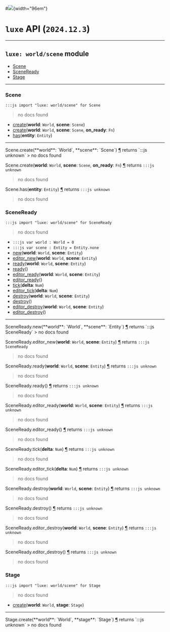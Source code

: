 #![](../../../../../../images/luxe-dark.svg){width="96em"}

# `luxe` API (`2024.12.3`)  


---

## `luxe: world/scene` module

- [Scene](#scene)   
- [SceneReady](#sceneready)   
- [Stage](#stage)   

---

### Scene
`:::js import "luxe: world/scene" for Scene`
> no docs found

- [create](#Scene.create+2)(**world**: `World`, **scene**: `Scene`)
- [create](#Scene.create+3)(**world**: `World`, **scene**: `Scene`, **on_ready**: `Fn`)
- [has](#Scene.has)(**entity**: `Entity`)

<hr/>
<endpoint module="luxe: world/scene" class="Scene" signature="create(world : World, scene : Scene)"></endpoint>
<signature id="Scene.create+2">Scene.create(**world**: `World`, **scene**: `Scene`)
<a class="headerlink" href="#Scene.create+2" title="Permanent link">¶</a></signature>
<span class='api_ret'>returns</span> `:::js unknown`
> no docs found   

<endpoint module="luxe: world/scene" class="Scene" signature="create(world : World, scene : Scene, on_ready : Fn)"></endpoint>
<signature id="Scene.create+3">Scene.create(**world**: `World`, **scene**: `Scene`, **on_ready**: `Fn`)
<a class="headerlink" href="#Scene.create+3" title="Permanent link">¶</a></signature>
<span class='api_ret'>returns</span> `:::js unknown`
> no docs found   

<endpoint module="luxe: world/scene" class="Scene" signature="has(entity : Entity)"></endpoint>
<signature id="Scene.has">Scene.has(**entity**: `Entity`)
<a class="headerlink" href="#Scene.has" title="Permanent link">¶</a></signature>
<span class='api_ret'>returns</span> `:::js unknown`
> no docs found   

### SceneReady
`:::js import "luxe: world/scene" for SceneReady`
> no docs found

- `:::js var world : World = 0`
- `:::js var scene : Entity = Entity.none`
- [new](#SceneReady.new+2)(**world**: `World`, **scene**: `Entity`)
- [editor_new](#SceneReady.editor_new+2)(**world**: `World`, **scene**: `Entity`)
- [ready](#SceneReady.ready+2)(**world**: `World`, **scene**: `Entity`)
- [ready](#SceneReady.ready)()
- [editor_ready](#SceneReady.editor_ready+2)(**world**: `World`, **scene**: `Entity`)
- [editor_ready](#SceneReady.editor_ready)()
- [tick](#SceneReady.tick)(**delta**: `Num`)
- [editor_tick](#SceneReady.editor_tick)(**delta**: `Num`)
- [destroy](#SceneReady.destroy+2)(**world**: `World`, **scene**: `Entity`)
- [destroy](#SceneReady.destroy)()
- [editor_destroy](#SceneReady.editor_destroy+2)(**world**: `World`, **scene**: `Entity`)
- [editor_destroy](#SceneReady.editor_destroy)()

<hr/>
<endpoint module="luxe: world/scene" class="SceneReady" signature="new(world : World, scene : Entity)"></endpoint>
<signature id="SceneReady.new+2">SceneReady.new(**world**: `World`, **scene**: `Entity`)
<a class="headerlink" href="#SceneReady.new+2" title="Permanent link">¶</a></signature>
<span class='api_ret'>returns</span> `:::js SceneReady`
> no docs found   

<endpoint module="luxe: world/scene" class="SceneReady" signature="editor_new(world : World, scene : Entity)"></endpoint>
<signature id="SceneReady.editor_new+2">SceneReady.editor_new(**world**: `World`, **scene**: `Entity`)
<a class="headerlink" href="#SceneReady.editor_new+2" title="Permanent link">¶</a></signature>
<span class='api_ret'>returns</span> `:::js SceneReady`
> no docs found   

<endpoint module="luxe: world/scene" class="SceneReady" signature="ready(world : World, scene : Entity)"></endpoint>
<signature id="SceneReady.ready+2">SceneReady.ready(**world**: `World`, **scene**: `Entity`)
<a class="headerlink" href="#SceneReady.ready+2" title="Permanent link">¶</a></signature>
<span class='api_ret'>returns</span> `:::js unknown`
> no docs found   

<endpoint module="luxe: world/scene" class="SceneReady" signature="ready()"></endpoint>
<signature id="SceneReady.ready">SceneReady.ready()
<a class="headerlink" href="#SceneReady.ready" title="Permanent link">¶</a></signature>
<span class='api_ret'>returns</span> `:::js unknown`
> no docs found   

<endpoint module="luxe: world/scene" class="SceneReady" signature="editor_ready(world : World, scene : Entity)"></endpoint>
<signature id="SceneReady.editor_ready+2">SceneReady.editor_ready(**world**: `World`, **scene**: `Entity`)
<a class="headerlink" href="#SceneReady.editor_ready+2" title="Permanent link">¶</a></signature>
<span class='api_ret'>returns</span> `:::js unknown`
> no docs found   

<endpoint module="luxe: world/scene" class="SceneReady" signature="editor_ready()"></endpoint>
<signature id="SceneReady.editor_ready">SceneReady.editor_ready()
<a class="headerlink" href="#SceneReady.editor_ready" title="Permanent link">¶</a></signature>
<span class='api_ret'>returns</span> `:::js unknown`
> no docs found   

<endpoint module="luxe: world/scene" class="SceneReady" signature="tick(delta : Num)"></endpoint>
<signature id="SceneReady.tick">SceneReady.tick(**delta**: `Num`)
<a class="headerlink" href="#SceneReady.tick" title="Permanent link">¶</a></signature>
<span class='api_ret'>returns</span> `:::js unknown`
> no docs found   

<endpoint module="luxe: world/scene" class="SceneReady" signature="editor_tick(delta : Num)"></endpoint>
<signature id="SceneReady.editor_tick">SceneReady.editor_tick(**delta**: `Num`)
<a class="headerlink" href="#SceneReady.editor_tick" title="Permanent link">¶</a></signature>
<span class='api_ret'>returns</span> `:::js unknown`
> no docs found   

<endpoint module="luxe: world/scene" class="SceneReady" signature="destroy(world : World, scene : Entity)"></endpoint>
<signature id="SceneReady.destroy+2">SceneReady.destroy(**world**: `World`, **scene**: `Entity`)
<a class="headerlink" href="#SceneReady.destroy+2" title="Permanent link">¶</a></signature>
<span class='api_ret'>returns</span> `:::js unknown`
> no docs found   

<endpoint module="luxe: world/scene" class="SceneReady" signature="destroy()"></endpoint>
<signature id="SceneReady.destroy">SceneReady.destroy()
<a class="headerlink" href="#SceneReady.destroy" title="Permanent link">¶</a></signature>
<span class='api_ret'>returns</span> `:::js unknown`
> no docs found   

<endpoint module="luxe: world/scene" class="SceneReady" signature="editor_destroy(world : World, scene : Entity)"></endpoint>
<signature id="SceneReady.editor_destroy+2">SceneReady.editor_destroy(**world**: `World`, **scene**: `Entity`)
<a class="headerlink" href="#SceneReady.editor_destroy+2" title="Permanent link">¶</a></signature>
<span class='api_ret'>returns</span> `:::js unknown`
> no docs found   

<endpoint module="luxe: world/scene" class="SceneReady" signature="editor_destroy()"></endpoint>
<signature id="SceneReady.editor_destroy">SceneReady.editor_destroy()
<a class="headerlink" href="#SceneReady.editor_destroy" title="Permanent link">¶</a></signature>
<span class='api_ret'>returns</span> `:::js unknown`
> no docs found   

### Stage
`:::js import "luxe: world/scene" for Stage`
> no docs found

- [create](#Stage.create+2)(**world**: `World`, **stage**: `Stage`)

<hr/>
<endpoint module="luxe: world/scene" class="Stage" signature="create(world : World, stage : Stage)"></endpoint>
<signature id="Stage.create+2">Stage.create(**world**: `World`, **stage**: `Stage`)
<a class="headerlink" href="#Stage.create+2" title="Permanent link">¶</a></signature>
<span class='api_ret'>returns</span> `:::js unknown`
> no docs found   

